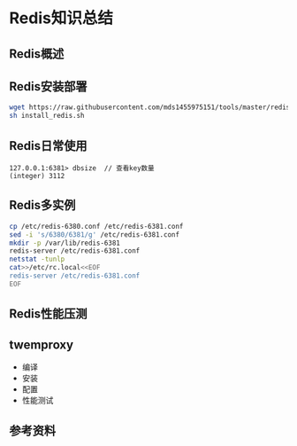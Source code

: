 # Redis知识总结
## Redis概述

## Redis安装部署
``` bash
wget https://raw.githubusercontent.com/mds1455975151/tools/master/redis/install_redis.sh
sh install_redis.sh
```
## Redis日常使用
``` text
127.0.0.1:6381> dbsize  // 查看key数量
(integer) 3112
```
## Redis多实例
``` bash
cp /etc/redis-6380.conf /etc/redis-6381.conf
sed -i 's/6380/6381/g' /etc/redis-6381.conf
mkdir -p /var/lib/redis-6381
redis-server /etc/redis-6381.conf
netstat -tunlp
cat>>/etc/rc.local<<EOF
redis-server /etc/redis-6381.conf
EOF
```
## Redis性能压测
## twemproxy
- 编译
- 安装
- 配置
- 性能测试
## 参考资料
